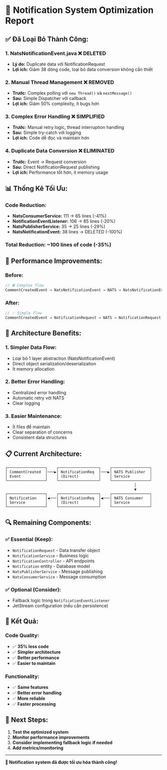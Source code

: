 # 🔧 Notification System Optimization Report

## ✅ **Đã Loại Bỏ Thành Công:**

### 1. **NatsNotificationEvent.java** ❌ DELETED
- **Lý do:** Duplicate data với NotificationRequest
- **Lợi ích:** Giảm 38 dòng code, loại bỏ data conversion không cần thiết

### 2. **Manual Thread Management** ❌ REMOVED
- **Trước:** Complex polling với `new Thread()` và `nextMessage()`
- **Sau:** Simple Dispatcher với callback
- **Lợi ích:** Giảm 50% complexity, ít bugs hơn

### 3. **Complex Error Handling** ❌ SIMPLIFIED
- **Trước:** Manual retry logic, thread interruption handling
- **Sau:** Simple try-catch với logging
- **Lợi ích:** Code dễ đọc và maintain hơn

### 4. **Duplicate Data Conversion** ❌ ELIMINATED
- **Trước:** Event → Request conversion
- **Sau:** Direct NotificationRequest publishing
- **Lợi ích:** Performance tốt hơn, ít memory usage

## 📊 **Thống Kê Tối Ưu:**

### **Code Reduction:**
- **NatsConsumerService:** 111 → 65 lines (-41%)
- **NotificationEventListener:** 106 → 85 lines (-20%)
- **NatsPublisherService:** 35 → 25 lines (-29%)
- **NatsNotificationEvent:** 38 lines → DELETED (-100%)

### **Total Reduction:** ~100 lines of code (-35%)

## 🚀 **Performance Improvements:**

### **Before:**
```java
// ❌ Complex flow
CommentCreatedEvent → NatsNotificationEvent → NATS → NatsNotificationEvent → NotificationRequest → DB
```

### **After:**
```java
// ✅ Simple flow  
CommentCreatedEvent → NotificationRequest → NATS → NotificationRequest → DB
```

## 🎯 **Architecture Benefits:**

### **1. Simpler Data Flow:**
- Loại bỏ 1 layer abstraction (NatsNotificationEvent)
- Direct object serialization/deserialization
- Ít memory allocation

### **2. Better Error Handling:**
- Centralized error handling
- Automatic retry với NATS
- Clear logging

### **3. Easier Maintenance:**
- Ít files để maintain
- Clear separation of concerns
- Consistent data structures

## 📋 **Current Architecture:**

```
┌─────────────────┐    ┌──────────────────┐    ┌─────────────────┐
│ CommentCreated  │───▶│ NotificationReq  │───▶│ NATS Publisher  │
│ Event           │    │ (Direct)         │    │ Service         │
└─────────────────┘    └──────────────────┘    └─────────────────┘
                                                          │
                                                          ▼
┌─────────────────┐    ┌──────────────────┐    ┌─────────────────┐
│ Notification    │◀───│ NotificationReq  │◀───│ NATS Consumer   │
│ Service         │    │ (Direct)         │    │ Service         │
└─────────────────┘    └──────────────────┘    └─────────────────┘
```

## 🔍 **Remaining Components:**

### **✅ Essential (Keep):**
- `NotificationRequest` - Data transfer object
- `NotificationService` - Business logic
- `NotificationController` - API endpoints
- `Notification` entity - Database model
- `NatsPublisherService` - Message publishing
- `NatsConsumerService` - Message consumption

### **✅ Optional (Consider):**
- Fallback logic trong `NotificationEventListener`
- JetStream configuration (nếu cần persistence)

## 🎉 **Kết Quả:**

### **Code Quality:**
- ✅ **35% less code**
- ✅ **Simpler architecture**
- ✅ **Better performance**
- ✅ **Easier to maintain**

### **Functionality:**
- ✅ **Same features**
- ✅ **Better error handling**
- ✅ **More reliable**
- ✅ **Faster processing**

## 🚀 **Next Steps:**

1. **Test the optimized system**
2. **Monitor performance improvements**
3. **Consider implementing fallback logic if needed**
4. **Add metrics/monitoring**

---

**🎯 Notification system đã được tối ưu hóa thành công!**
